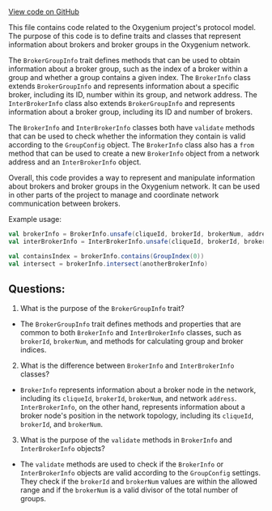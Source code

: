 [View code on GitHub](https://github.com/oxygenium/oxygenium/protocol/src/main/scala/org/oxygenium/protocol/model/BrokerInfo.scala)

This file contains code related to the Oxygenium project's protocol model. The purpose of this code is to define traits and classes that represent information about brokers and broker groups in the Oxygenium network. 

The `BrokerGroupInfo` trait defines methods that can be used to obtain information about a broker group, such as the index of a broker within a group and whether a group contains a given index. The `BrokerInfo` class extends `BrokerGroupInfo` and represents information about a specific broker, including its ID, number within its group, and network address. The `InterBrokerInfo` class also extends `BrokerGroupInfo` and represents information about a broker group, including its ID and number of brokers.

The `BrokerInfo` and `InterBrokerInfo` classes both have `validate` methods that can be used to check whether the information they contain is valid according to the `GroupConfig` object. The `BrokerInfo` class also has a `from` method that can be used to create a new `BrokerInfo` object from a network address and an `InterBrokerInfo` object.

Overall, this code provides a way to represent and manipulate information about brokers and broker groups in the Oxygenium network. It can be used in other parts of the project to manage and coordinate network communication between brokers. 

Example usage:

```scala
val brokerInfo = BrokerInfo.unsafe(cliqueId, brokerId, brokerNum, address)
val interBrokerInfo = InterBrokerInfo.unsafe(cliqueId, brokerId, brokerNum)

val containsIndex = brokerInfo.contains(GroupIndex(0))
val intersect = brokerInfo.intersect(anotherBrokerInfo)
```
## Questions: 
 1. What is the purpose of the `BrokerGroupInfo` trait?
- The `BrokerGroupInfo` trait defines methods and properties that are common to both `BrokerInfo` and `InterBrokerInfo` classes, such as `brokerId`, `brokerNum`, and methods for calculating group and broker indices.

2. What is the difference between `BrokerInfo` and `InterBrokerInfo` classes?
- `BrokerInfo` represents information about a broker node in the network, including its `cliqueId`, `brokerId`, `brokerNum`, and network `address`. `InterBrokerInfo`, on the other hand, represents information about a broker node's position in the network topology, including its `cliqueId`, `brokerId`, and `brokerNum`.

3. What is the purpose of the `validate` methods in `BrokerInfo` and `InterBrokerInfo` objects?
- The `validate` methods are used to check if the `BrokerInfo` or `InterBrokerInfo` objects are valid according to the `GroupConfig` settings. They check if the `brokerId` and `brokerNum` values are within the allowed range and if the `brokerNum` is a valid divisor of the total number of groups.